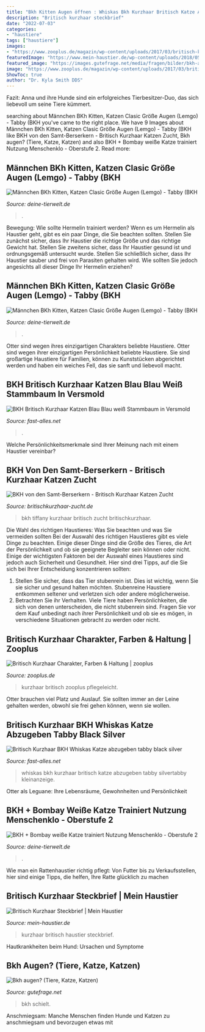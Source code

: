 ```yaml
---
title: "Bkh Kitten Augen öffnen : Whiskas Bkh Kurzhaar Britisch Katze Abzugeben Tabby Silvertabby Kleinanzeige"
description: "Britisch kurzhaar steckbrief"
date: "2022-07-03"
categories:
- "haustiere"
tags: ["haustiere"]
images:
- "https://www.zooplus.de/magazin/wp-content/uploads/2017/03/britisch-kurzhaar-gelb-augen.jpg"
featuredImage: "https://www.mein-haustier.de/wp-content/uploads/2018/05/shutterstock_556428277-komprimiert.jpg"
featured_image: "https://images.gutefrage.net/media/fragen/bilder/bkh-augen/0_big.jpg?v=1585058048176"
image: "https://www.zooplus.de/magazin/wp-content/uploads/2017/03/britisch-kurzhaar-gelb-augen.jpg"
ShowToc: true
author: "Dr. Kyla Smith DDS"
---
```



Fazit: Anna und ihre Hunde sind ein erfolgreiches Tierbesitzer-Duo, das sich liebevoll um seine Tiere kümmert.

	

		
searching about Männchen BKh Kitten, Katzen Clasic Größe Augen (Lemgo) - Tabby (BKH you've came to the right place. We have 9 Images about Männchen BKh Kitten, Katzen Clasic Größe Augen (Lemgo) - Tabby (BKH like BKH von den Samt-Berserkern - Britisch Kurzhaar Katzen Zucht, Bkh augen? (Tiere, Katze, Katzen) and also BKH + Bombay weiße Katze trainiert Nutzung Menschenklo - Oberstufe 2. Read more:
		
    
## Männchen BKh Kitten, Katzen Clasic Größe Augen (Lemgo) - Tabby (BKH

<img loading=lazy src="https://www.deine-tierwelt.de/fotos/127459550_760x570.jpg" onerror="this.onerror=null;this.src='https://tse1.mm.bing.net/th?id=OIP.ddWLPhNOz95mxEjXHukEbAHaFj&amp;pid=15.1';" alt="Männchen BKh Kitten, Katzen Clasic Größe Augen (Lemgo) - Tabby (BKH">

_Source: deine-tierwelt.de_

>. 

	

Bewegung: Wie sollte Hermelin trainiert werden?
Wenn es um Hermelin als Haustier geht, gibt es ein paar Dinge, die Sie beachten sollten. Stellen Sie zunächst sicher, dass Ihr Haustier die richtige Größe und das richtige Gewicht hat. Stellen Sie zweitens sicher, dass Ihr Haustier gesund ist und ordnungsgemäß untersucht wurde. Stellen Sie schließlich sicher, dass Ihr Haustier sauber und frei von Parasiten gehalten wird. Wie sollten Sie jedoch angesichts all dieser Dinge Ihr Hermelin erziehen?

    
## Männchen BKh Kitten, Katzen Clasic Größe Augen (Lemgo) - Tabby (BKH

<img loading=lazy src="https://www.deine-tierwelt.de/fotos/127459548_760x570.jpg" onerror="this.onerror=null;this.src='https://tse4.mm.bing.net/th?id=OIP.Flz28SWIKp7S88Q8OcyDawHaFj&amp;pid=15.1';" alt="Männchen BKh Kitten, Katzen Clasic Größe Augen (Lemgo) - Tabby (BKH">

_Source: deine-tierwelt.de_

>. 

	

Otter sind wegen ihres einzigartigen Charakters beliebte Haustiere.
Otter sind wegen ihrer einzigartigen Persönlichkeit beliebte Haustiere. Sie sind großartige Haustiere für Familien, können zu Kunststücken abgerichtet werden und haben ein weiches Fell, das sie sanft und liebevoll macht.

    
## BKH Britisch Kurzhaar Katzen Blau Blau Weiß Stammbaum In Versmold

<img loading=lazy src="https://www.fast-alles.net/pictures/bild-20130724133754.jpg" onerror="this.onerror=null;this.src='https://tse1.mm.bing.net/th?id=OIP.blQF4UpjYZDJZVKb7eTr2QHaFj&amp;pid=15.1';" alt="BKH Britisch Kurzhaar Katzen Blau Blau weiß Stammbaum in Versmold">

_Source: fast-alles.net_

>. 

	

Welche Persönlichkeitsmerkmale sind Ihrer Meinung nach mit einem Haustier vereinbar?

    
## BKH Von Den Samt-Berserkern - Britisch Kurzhaar Katzen Zucht

<img loading=lazy src="https://www.britischkurzhaar-zucht.de/wp-content/uploads/Tiffany-von-den-Samt-Berserkern-683x1024.jpg" onerror="this.onerror=null;this.src='https://tse3.mm.bing.net/th?id=OIP.HOGD8hMGELT3mcTWw84pcgHaLG&amp;pid=15.1';" alt="BKH von den Samt-Berserkern - Britisch Kurzhaar Katzen Zucht">

_Source: britischkurzhaar-zucht.de_

>bkh tiffany kurzhaar britisch zucht britischkurzhaar. 

	

Die Wahl des richtigen Haustieres: Was Sie beachten und was Sie vermeiden sollten
Bei der Auswahl des richtigen Haustieres gibt es viele Dinge zu beachten. Einige dieser Dinge sind die Größe des Tieres, die Art der Persönlichkeit und ob sie geeignete Begleiter sein können oder nicht. Einige der wichtigsten Faktoren bei der Auswahl eines Haustieres sind jedoch auch Sicherheit und Gesundheit. Hier sind drei Tipps, auf die Sie sich bei Ihrer Entscheidung konzentrieren sollten:
1. Stellen Sie sicher, dass das Tier stubenrein ist. Dies ist wichtig, wenn Sie sie sicher und gesund halten möchten. Stubenreine Haustiere entkommen seltener und verletzen sich oder andere möglicherweise.
2. Betrachten Sie ihr Verhalten. Viele Tiere haben Persönlichkeiten, die sich von denen unterscheiden, die nicht stubenrein sind. Fragen Sie vor dem Kauf unbedingt nach ihrer Persönlichkeit und ob sie es mögen, in verschiedene Situationen gebracht zu werden oder nicht.

    
## Britisch Kurzhaar Charakter, Farben &amp; Haltung | Zooplus

<img loading=lazy src="https://www.zooplus.de/magazin/wp-content/uploads/2017/03/britisch-kurzhaar-gelb-augen.jpg" onerror="this.onerror=null;this.src='https://tse4.mm.bing.net/th?id=OIP.an-qWNPXptaQi1GntDZzQwHaE1&amp;pid=15.1';" alt="Britisch Kurzhaar Charakter, Farben &amp; Haltung | zooplus">

_Source: zooplus.de_

>kurzhaar britisch zooplus pflegeleicht. 

	

Otter brauchen viel Platz und Auslauf. Sie sollten immer an der Leine gehalten werden, obwohl sie frei gehen können, wenn sie wollen.

    
## Britisch Kurzhaar BKH Whiskas Katze Abzugeben Tabby Black Silver

<img loading=lazy src="https://www.fast-alles.net/pictures/bild-20120715151939.jpg" onerror="this.onerror=null;this.src='https://tse4.mm.bing.net/th?id=OIP.0maUoMaPZ22uEfB4jR0QfQHaEB&amp;pid=15.1';" alt="Britisch Kurzhaar BKH Whiskas Katze abzugeben tabby black silver">

_Source: fast-alles.net_

>whiskas bkh kurzhaar britisch katze abzugeben tabby silvertabby kleinanzeige. 

	

Otter als Leguane: Ihre Lebensräume, Gewohnheiten und Persönlichkeit

    
## BKH + Bombay Weiße Katze Trainiert Nutzung Menschenklo - Oberstufe 2

<img loading=lazy src="https://www.deine-tierwelt.de/fotos/125558718_760x570.jpg" onerror="this.onerror=null;this.src='https://tse2.mm.bing.net/th?id=OIP.hjcy_eUSQB8elsmpGFlXwAHaFj&amp;pid=15.1';" alt="BKH + Bombay weiße Katze trainiert Nutzung Menschenklo - Oberstufe 2">

_Source: deine-tierwelt.de_

>. 

	

Wie man ein Rattenhaustier richtig pflegt: Von Futter bis zu Verkaufsstellen, hier sind einige Tipps, die helfen, Ihre Ratte glücklich zu machen

    
## Britisch Kurzhaar Steckbrief | Mein Haustier

<img loading=lazy src="https://www.mein-haustier.de/wp-content/uploads/2018/05/shutterstock_556428277-komprimiert.jpg" onerror="this.onerror=null;this.src='https://tse3.mm.bing.net/th?id=OIP.X9Ty9V7omamnozmSrE72fgHaE7&amp;pid=15.1';" alt="Britisch Kurzhaar Steckbrief | Mein Haustier">

_Source: mein-haustier.de_

>kurzhaar britisch haustier steckbrief. 

	

Hautkrankheiten beim Hund: Ursachen und Symptome

    
## Bkh Augen? (Tiere, Katze, Katzen)

<img loading=lazy src="https://images.gutefrage.net/media/fragen/bilder/bkh-augen/0_big.jpg?v=1585058048176" onerror="this.onerror=null;this.src='https://tse1.mm.bing.net/th?id=OIP.XPJvYZOHXVF0qmaaegwGEwAAAA&amp;pid=15.1';" alt="Bkh augen? (Tiere, Katze, Katzen)">

_Source: gutefrage.net_

>bkh schielt. 

	

Anschmiegsam: Manche Menschen finden Hunde und Katzen zu anschmiegsam und bevorzugen etwas mit

